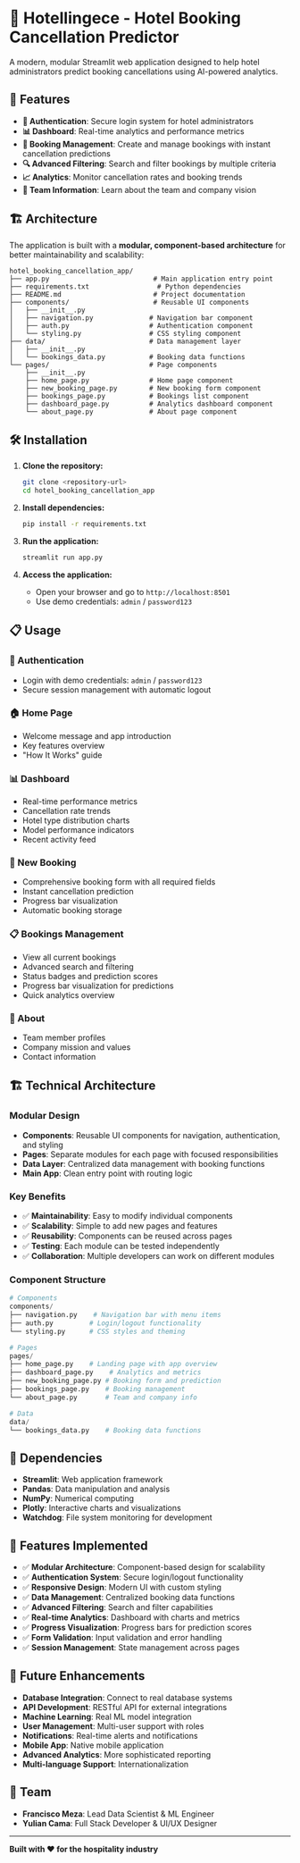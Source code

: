 # 🏨 Hotellingece - Hotel Booking Cancellation Predictor

A modern, modular Streamlit web application designed to help hotel administrators predict booking cancellations using AI-powered analytics.

## 🚀 Features

- **🔐 Authentication**: Secure login system for hotel administrators
- **📊 Dashboard**: Real-time analytics and performance metrics
- **📝 Booking Management**: Create and manage bookings with instant cancellation predictions
- **🔍 Advanced Filtering**: Search and filter bookings by multiple criteria
- **📈 Analytics**: Monitor cancellation rates and booking trends
- **👥 Team Information**: Learn about the team and company vision


## 🏗️ Architecture

The application is built with a **modular, component-based architecture** for better maintainability and scalability:

```
hotel_booking_cancellation_app/
├── app.py                          # Main application entry point
├── requirements.txt                 # Python dependencies
├── README.md                       # Project documentation
├── components/                     # Reusable UI components
│   ├── __init__.py
│   ├── navigation.py              # Navigation bar component
│   ├── auth.py                    # Authentication component
│   └── styling.py                 # CSS styling component
├── data/                          # Data management layer
│   ├── __init__.py
│   └── bookings_data.py           # Booking data functions
└── pages/                         # Page components
    ├── __init__.py
    ├── home_page.py               # Home page component
    ├── new_booking_page.py        # New booking form component
    ├── bookings_page.py           # Bookings list component
    ├── dashboard_page.py          # Analytics dashboard component
    └── about_page.py              # About page component
```

## 🛠️ Installation

1. **Clone the repository:**
   ```bash
   git clone <repository-url>
   cd hotel_booking_cancellation_app
   ```

2. **Install dependencies:**
   ```bash
   pip install -r requirements.txt
   ```

3. **Run the application:**
   ```bash
   streamlit run app.py
   ```

4. **Access the application:**
   - Open your browser and go to `http://localhost:8501`
   - Use demo credentials: `admin` / `password123`

## 📋 Usage

### 🔐 Authentication
- Login with demo credentials: `admin` / `password123`
- Secure session management with automatic logout

### 🏠 Home Page
- Welcome message and app introduction
- Key features overview
- "How It Works" guide

### 📊 Dashboard
- Real-time performance metrics
- Cancellation rate trends
- Hotel type distribution charts
- Model performance indicators
- Recent activity feed

### 📝 New Booking
- Comprehensive booking form with all required fields
- Instant cancellation prediction
- Progress bar visualization
- Automatic booking storage

### 📋 Bookings Management
- View all current bookings
- Advanced search and filtering
- Status badges and prediction scores
- Progress bar visualization for predictions
- Quick analytics overview

### 👥 About
- Team member profiles
- Company mission and values
- Contact information



## 🏗️ Technical Architecture

### **Modular Design**
- **Components**: Reusable UI components for navigation, authentication, and styling
- **Pages**: Separate modules for each page with focused responsibilities
- **Data Layer**: Centralized data management with booking functions
- **Main App**: Clean entry point with routing logic

### **Key Benefits**
- ✅ **Maintainability**: Easy to modify individual components
- ✅ **Scalability**: Simple to add new pages and features
- ✅ **Reusability**: Components can be reused across pages
- ✅ **Testing**: Each module can be tested independently
- ✅ **Collaboration**: Multiple developers can work on different modules

### **Component Structure**
```python
# Components
components/
├── navigation.py    # Navigation bar with menu items
├── auth.py         # Login/logout functionality
└── styling.py      # CSS styles and theming

# Pages
pages/
├── home_page.py    # Landing page with app overview
├── dashboard_page.py    # Analytics and metrics
├── new_booking_page.py # Booking form and prediction
├── bookings_page.py    # Booking management
└── about_page.py       # Team and company info

# Data
data/
└── bookings_data.py    # Booking data functions
```

## 🔧 Dependencies

- **Streamlit**: Web application framework
- **Pandas**: Data manipulation and analysis
- **NumPy**: Numerical computing
- **Plotly**: Interactive charts and visualizations
- **Watchdog**: File system monitoring for development

## 🎯 Features Implemented

- ✅ **Modular Architecture**: Component-based design for scalability
- ✅ **Authentication System**: Secure login/logout functionality
- ✅ **Responsive Design**: Modern UI with custom styling
- ✅ **Data Management**: Centralized booking data functions
- ✅ **Advanced Filtering**: Search and filter capabilities
- ✅ **Real-time Analytics**: Dashboard with charts and metrics
- ✅ **Progress Visualization**: Progress bars for prediction scores
- ✅ **Form Validation**: Input validation and error handling
- ✅ **Session Management**: State management across pages

## 🚀 Future Enhancements

- **Database Integration**: Connect to real database systems
- **API Development**: RESTful API for external integrations
- **Machine Learning**: Real ML model integration
- **User Management**: Multi-user support with roles
- **Notifications**: Real-time alerts and notifications
- **Mobile App**: Native mobile application
- **Advanced Analytics**: More sophisticated reporting
- **Multi-language Support**: Internationalization

## 👥 Team

- **Francisco Meza**: Lead Data Scientist & ML Engineer
- **Yulian Cama**: Full Stack Developer & UI/UX Designer



---

**Built with ❤️ for the hospitality industry** 